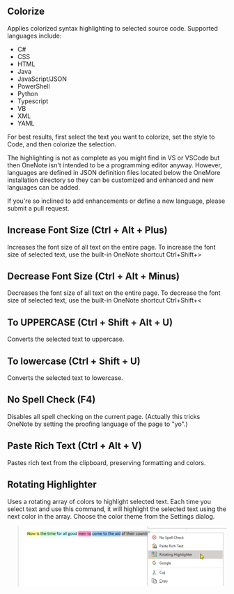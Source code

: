 ## Colorize
Applies colorized syntax highlighting to selected source code. Supported languages include: 

- C#
- CSS
- HTML
- Java
- JavaScript/JSON
- PowerShell
- Python
- Typescript
- VB
- XML
- YAML

For best results, first select the text you want to colorize, set the style to Code, and then colorize the selection.

The highlighting is not as complete as you might find in VS or VSCode but then OneNote isn't intended to be a programming editor anyway. However, languages are defined in JSON definition files located below the OneMore installation directory so they can be customized and enhanced and new languages can be added.

If you're so inclined to add enhancements or define a new language, please submit a pull request.

## Increase Font Size (Ctrl + Alt + Plus)
Increases the font size of all text on the entire page. To increase the font size of selected text, use the built-in OneNote shortcut Ctrl+Shift+>

## Decrease Font Size (Ctrl + Alt + Minus)
Decreases the font size of all text on the entire page. To decrease the font size of selected text, use the built-in OneNote shortcut Ctrl+Shift+<

## To UPPERCASE (Ctrl + Shift + Alt + U)
Converts the selected text to uppercase.

## To lowercase (Ctrl + Shift + U)
Converts the selected text to lowercase.

## No Spell Check (F4)
Disables all spell checking on the current page. (Actually this tricks OneNote by setting the proofing language of the page to "yo".)

## Paste Rich Text (Ctrl + Alt + V)
Pastes rich text from the clipboard, preserving formatting and colors.

## Rotating Highlighter
Uses a rotating array of colors to highlight selected text. Each time you select text and use this command, it will highlight the selected text using the next color in the array. Choose the color theme from the Settings dialog.
> ![Rotating Highlighter](images/Rotating.png)

